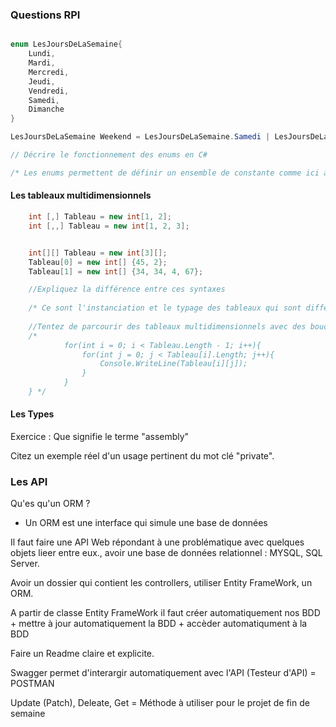 ### Questions RPI

```C#

enum LesJoursDeLaSemaine{
	Lundi,
	Mardi,
	Mercredi,
	Jeudi,
	Vendredi,
	Samedi,
	Dimanche
}

LesJoursDeLaSemaine Weekend = LesJoursDeLaSemaine.Samedi | LesJoursDeLaSemaine.Dimanche;

// Décrire le fonctionnement des enums en C#

/* Les enums permettent de définir un ensemble de constante comme ici avec les jours de la semaine.  */
```


#### Les tableaux multidimensionnels

```C#
	int [,] Tableau = new int[1, 2];
	int [,,] Tableau = new int[1, 2, 3];


	int[][] Tableau = new int[3][];
	Tableau[0] = new int[] {45, 2};
	Tableau[1] = new int[] {34, 34, 4, 67};

	//Expliquez la différence entre ces syntaxes
	
	/* Ce sont l'instanciation et le typage des tableaux qui sont différentes */
	
	//Tentez de parcourir des tableaux multidimensionnels avec des boucles for
	/* 
            for(int i = 0; i < Tableau.Length - 1; i++){
                for(int j = 0; j < Tableau[i].Length; j++){
                    Console.WriteLine(Tableau[i][j]);
                }
            }
	} */
```

#### Les Types

Exercice : Que signifie le terme "assembly" 

Citez un exemple réel d'un usage pertinent du mot clé "private".


### Les API

Qu'es qu'un ORM ?
- Un ORM est une interface qui simule une base de données

Il faut faire une API Web répondant à une problématique avec quelques objets lieer entre eux., avoir une base de données relationnel : MYSQL, SQL Server.

Avoir un dossier qui contient les controllers, utiliser Entity FrameWork, un ORM.

A partir de classe Entity FrameWork il faut créer automatiquement nos BDD + mettre à jour automatiquement la BDD + accèder automatiqument à la BDD

Faire un Readme claire et explicite.

Swagger permet d'interargir automatiquement avec l'API (Testeur d'API) = POSTMAN


Update (Patch), Deleate, Get = Méthode à utiliser pour le projet de fin de semaine